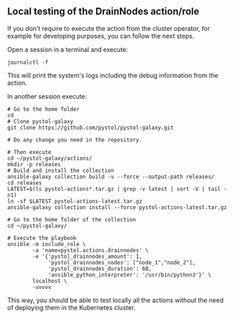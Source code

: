 ## Local testing of the DrainNodes action/role

If you don't require to execute the action from the
cluster operator, for example for developing purposes,
you can follow the next steps.

Open a session in a terminal and execute:

```
journalctl -f
```

This will print the system's logs including the debug information from the
action.

In another session execute:

```
# Go to the home folder
cd
# Clone pystol-galaxy
git clone https://github.com/pystol/pystol-galaxy.git

# Do any change you need in the repository.

# Then execute
cd ~/pystol-galaxy/actions/
mkdir -p releases
# Build and install the collection
ansible-galaxy collection build -v --force --output-path releases/
cd releases
LATEST=$(ls pystol-actions*.tar.gz | grep -v latest | sort -V | tail -n1)
ln -sf $LATEST pystol-actions-latest.tar.gz
ansible-galaxy collection install --force pystol-actions-latest.tar.gz

# Go to the home folder of the collection
cd ~/pystol-galaxy/

# Execute the playbook
ansible -m include_role \
        -a 'name=pystol.actions.drainnodes' \
        -e '{'pystol_drainnodes_amount': 1,
             'pystol_drainnodes_nodes': ["node_1","node_2"],
             'pystol_drainnodes_duration': 60,
             'ansible_python_interpreter': '/usr/bin/python3'}' \
        localhost \
        -vvvvv
```

This way, you should be able to test locally
all the actions without the need of deploying them
in the Kubernetes cluster.
